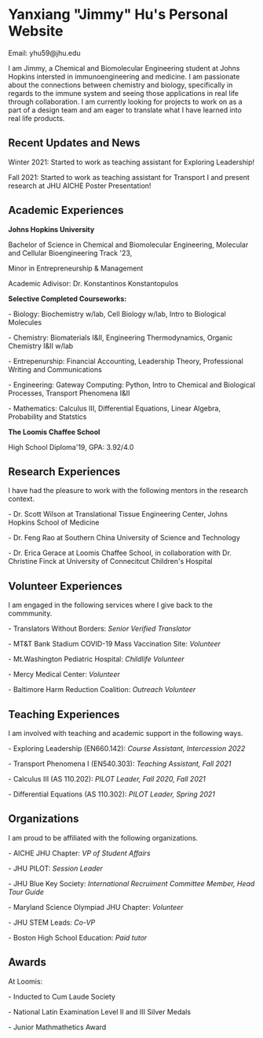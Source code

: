 
<html>
<h1>Yanxiang "Jimmy" Hu's Personal Website</h1>
  <p> Email: yhu59@jhu.edu</p>
  <p> I am Jimmy, a Chemical and Biomolecular Engineering student at Johns Hopkins intersted in immunoengineering and medicine. I am passionate about the connections between chemistry and biology, specifically in regards to the immune system and seeing those applications in real life through collaboration. I am currently looking for projects to work on as a part of a design team and am eager to translate what I have learned into real life products.</p>
  
<h2>Recent Updates and News </h2>
  <p> Winter 2021: Started to work as teaching assistant for Exploring Leadership!</p>
  <p> Fall 2021: Started to work as teaching assistant for Transport I and present research at JHU AICHE Poster Presentation!</p>
  
<h2>Academic Experiences </h2>
  <p><b> Johns Hopkins University </b> </p>
  <p> Bachelor of Science in Chemical and Biomolecular Engineering, Molecular and Cellular Bioengineering Track '23, </p>
  <p> Minor in Entrepreneurship & Management </p>
  <p> Academic Adivisor: Dr. Konstantinos Konstantopulos </p>
  <p></p>
  <p> <b>Selective Completed Courseworks:</b></p>
  <p>         - Biology: Biochemistry w/lab, Cell Biology w/lab, Intro to Biological Molecules</p>
  <p>         - Chemistry: Biomaterials I&II, Engineering Thermodynamics, Organic Chemistry I&II w/lab </p>
  <p>         - Entrepenurship: Financial Accounting, Leadership Theory, Professional Writing and Communications </p>
  <p>         - Engineering: Gateway Computing: Python, Intro to Chemical and Biological Processes, Transport Phenomena I&II </p>
  <p>         - Mathematics: Calculus III, Differential Equations, Linear Algebra, Probability and Statstics</p>
  
  <p><b> The Loomis Chaffee School </b> </p>
  <p> High School Diploma'19, GPA: 3.92/4.0 </p>
  <p> </p>
 
<h2>Research Experiences </h2>
  <p> I have had the pleasure to work with the following mentors in the research context. </p>
  <p> - Dr. Scott Wilson at Translational Tissue Engineering Center, Johns Hopkins School of Medicine </p>
  <p> - Dr. Feng Rao at Southern China University of Science and Technology </p>
  <p> - Dr. Erica Gerace at Loomis Chaffee School, in collaboration with Dr. Christine Finck at University of Connecitcut Children's Hospital  </p>
  
<h2>Volunteer Experiences </h2>
  <p> I am engaged in the following services where I give back to the commmunity. </p>
  <p> - Translators Without Borders: <i>Senior Verified Translator</i> </p>
  <p> - MT&T Bank Stadium COVID-19 Mass Vaccination Site: <i>Volunteer</i> </p>
  <p> - Mt.Washington Pediatric Hospital: <i>Childlife Volunteer </i> </p>
  <p> - Mercy Medical Center: <i>Volunteer </i> </p>
  <p> - Baltimore Harm Reduction Coalition: <i> Outreach Volunteer </i></p>
 
<h2>Teaching Experiences </h2>
  <p> I am involved with teaching and academic support in the following ways. </p>
  <p> - Exploring Leadership (EN660.142): <i>Course Assistant, Intercession 2022 </i> </p>
  <p> - Transport Phenomena I (EN540.303): <i>Teaching Assistant, Fall 2021 </i> </p>
  <p> - Calculus III (AS 110.202): <i>PILOT Leader, Fall 2020, Fall 2021 </i></p>
  <p> - Differential Equations (AS 110.302): <i>PILOT Leader, Spring 2021 </i></p>
  
<h2> Organizations </h2>
<p> I am proud to be affiliated with the following organizations. </p>
  <p> - AICHE JHU Chapter: <i>VP of Student Affairs</i> </p>
  <p> - JHU PILOT: <i>Session Leader </i></p>
  <p> - JHU Blue Key Society: <i>International Recruiment Committee Member, Head Tour Guide </i> </p>
  <p> - Maryland Science Olympiad JHU Chapter: <i> Volunteer </i> </p>
  <p> - JHU STEM Leads: <i> Co-VP </i> </p>
  <p> - Boston High School Education: <i> Paid tutor </i> </p>

<h2> Awards </h2>
  <p> At Loomis: </p> 
  <p>     - Inducted to Cum Laude Society </p>
  <p>     - National Latin Examination Level II and III Silver Medals </p>
  <p>     - Junior Mathmathetics Award </p>
    

